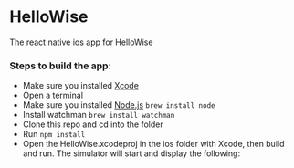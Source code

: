# HelloWise

The react native ios app for HelloWise
### Steps to build the app:

- Make sure you installed [Xcode](https://developer.apple.com/xcode/)
- Open a terminal 
- Make sure you installed [Node.js](http://nodejs.org/) `brew install node`
- Install watchman `brew install watchman`
- Clone this repo and cd into the folder
- Run `npm install`
- Open the HelloWise.xcodeproj in the ios folder with Xcode, then build and run. The simulator will start and display the following:
